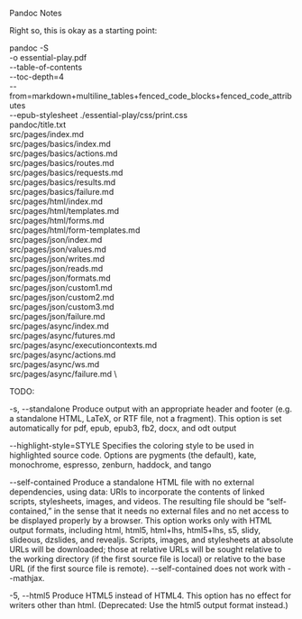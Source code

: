 Pandoc Notes

Right so, this is okay as a starting point:

pandoc -S                               \
          -o essential-play.pdf         \
          --table-of-contents           \
          --toc-depth=4                 \
          --from=markdown+multiline_tables+fenced_code_blocks+fenced_code_attributes                 \
          --epub-stylesheet ./essential-play/css/print.css \
pandoc/title.txt                      \
src/pages/index.md                    \
src/pages/basics/index.md             \
src/pages/basics/actions.md           \
src/pages/basics/routes.md            \
src/pages/basics/requests.md          \
src/pages/basics/results.md           \
src/pages/basics/failure.md           \
src/pages/html/index.md               \
src/pages/html/templates.md           \
src/pages/html/forms.md               \
src/pages/html/form-templates.md      \
src/pages/json/index.md               \
src/pages/json/values.md              \
src/pages/json/writes.md              \
src/pages/json/reads.md               \
src/pages/json/formats.md             \
src/pages/json/custom1.md             \
src/pages/json/custom2.md             \
src/pages/json/custom3.md             \
src/pages/json/failure.md             \
src/pages/async/index.md              \
src/pages/async/futures.md            \
src/pages/async/executioncontexts.md  \
src/pages/async/actions.md            \
src/pages/async/ws.md                 \
src/pages/async/failure.md            \


TODO:

-s, --standalone
Produce output with an appropriate header and footer (e.g. a standalone HTML, LaTeX, or RTF file, not a fragment). This option is set automatically for pdf, epub, epub3, fb2, docx, and odt output

--highlight-style=STYLE
Specifies the coloring style to be used in highlighted source code. Options are pygments (the default), kate, monochrome, espresso, zenburn, haddock, and tango

--self-contained
Produce a standalone HTML file with no external dependencies, using data: URIs to incorporate the contents of linked scripts, stylesheets, images, and videos. The resulting file should be “self-contained,” in the sense that it needs no external files and no net access to be displayed properly by a browser. This option works only with HTML output formats, including html, html5, html+lhs, html5+lhs, s5, slidy, slideous, dzslides, and revealjs. Scripts, images, and stylesheets at absolute URLs will be downloaded; those at relative URLs will be sought relative to the working directory (if the first source file is local) or relative to the base URL (if the first source file is remote). --self-contained does not work with --mathjax.

-5, --html5
Produce HTML5 instead of HTML4. This option has no effect for writers other than html. (Deprecated: Use the html5 output format instead.)


